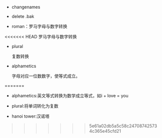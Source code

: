 * changenames

* delete .bak

* roman：罗马字母与数字转换

<<<<<<< HEAD
    罗马字母与数字转换
    
* plural

    复数转换

* alphametics

    字母对应一位数数字，使等式成立。
    
=======
* alphametics:英文等式转换为数学成立等式，如i + love = you

* plural:将单词转化为复数

* hanoi tower:汉诺塔
>>>>>>> 5e61a02db5a5c58c247087425734c365e45cfd21
